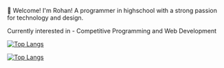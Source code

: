 🥳 Welcome! I'm Rohan! A programmer in highschool with a strong passion for technology and design.

Currently interested in - Competitive Programming and Web Development


[![Top Langs](https://github-readme-stats.vercel.app/api/top-langs/?username=rdnm0)](https://github.com/anuraghazra/github-readme-stats)

[![Top Langs](https://github-readme-stats.vercel.app/api/top-langs/?username=anuraghazra&layout=donut)](https://github.com/anuraghazra/github-readme-stats)




